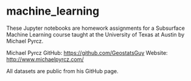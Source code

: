 # machine_learning
These Jupyter notebooks are homework assignments for a Subsurface Machine Learning course taught at the University of Texas at Austin by Michael Pyrcz. 

Michael Pyrcz GitHub: https://github.com/GeostatsGuy
Website: http://www.michaelpyrcz.com/

All datasets are public from his GitHub page. 
